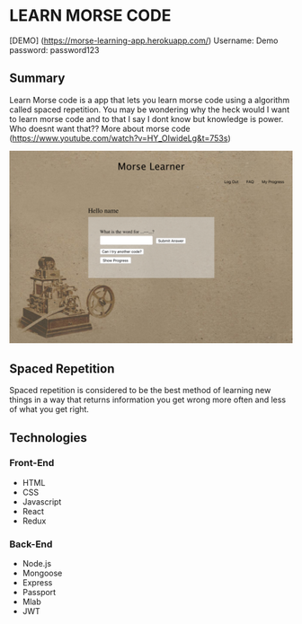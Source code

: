 # LEARN MORSE CODE

[DEMO] (https://morse-learning-app.herokuapp.com/)
Username: Demo
password: password123

## Summary
Learn Morse code is a app that lets you learn morse code using a algorithm called spaced repetition. You may be wondering why the heck would I want to learn morse code and to that I say I dont know but knowledge is power. Who doesnt want that??
More about morse code (https://www.youtube.com/watch?v=HY_OIwideLg&t=753s)

![morse code question](dashboard.png)

## Spaced Repetition
Spaced repetition is considered to be the best method of learning new things in a way that returns information you get wrong more often and less of what you get right.

## Technologies
### Front-End
- HTML
- CSS
- Javascript
- React
- Redux

### Back-End
- Node.js
- Mongoose
- Express
- Passport
- Mlab
- JWT

